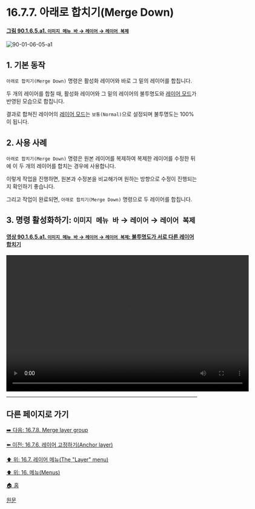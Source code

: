 # 16.7.7. 아래로 합치기(Merge Down)

<a id="90-01-06-05-a1"></a>

#### [그림 90.1.6.5.a1. `이미지 메뉴 바` → `레이어` → `레이어 복제`](./90-01-06-05-merge_down.md#90-01-06-05-a1)
<img width="" height="" alt="90-01-06-05-a1" src="https://github.com/user-attachments/assets/969b97ae-081f-4589-91ce-e2cc9538ed51" />

<a id="16-07-07-s1"></a>

## 1. 기본 동작
`아래로 합치기(Merge Down)` 명령은 활성화 레이어와 바로 그 밑의 레이어를 합칩니다.

두 개의 레이어를 합칠 때, 활성화 레이어와 그 밑의 레이어의 불투명도와 [레이어 모드](./08-02-00-layer_modes.md)가 반영된 모습으로 합칩니다.

결과로 합쳐진 레이어의 [레이어 모드](./08-02-00-layer_modes.md)는 `보통(Normal)`으로 설정되며 불투명도는 100%이 됩니다.

<a id="16-07-07-s2"></a>

## 2. 사용 사례
`아래로 합치기(Merge Down)` 명령은 원본 레이어를 복제하여 복제한 레이어를 수정한 뒤에 이 두 개의 레이어를 합치는 경우에 사용합니다.

이렇게 작업을 진행하면, 원본과 수정본을 비교해가며 원하는 방향으로 수정이 진행되는지 확인하기 좋습니다.

그리고 작업이 완료되면, `아래로 합치기(Merge Down)` 명령으로 두 레이어를 합칩니다.

<a id="16-07-07-s3"></a>

## 3. 명령 활성화하기: `이미지 메뉴 바` → `레이어` → `레이어 복제`

<a id="90-01-06-05-a1"></a>

#### [영상 90.1.6.5.a1. `이미지 메뉴 바` → `레이어` → `레이어 복제`: 불투명도가 서로 다른 레이어 합치기](./90-01-06-05-merge_down.md#90-01-06-05-a1)
<video controls="controls" width="640" height="360" src="https://github.com/user-attachments/assets/c6a4a8c4-26aa-4563-98f8-ab90a92479d2"></video>

***

## 다른 페이지로 가기

[➡️ 다음: 16.7.8. Merge layer group](./16-07-08-merge-layer-group.md)

[⬅️ 이전: 16.7.6. 레이어 고정하기(Anchor layer)](./16-07-06-anchor-layer.md)

[⬆️ 위: 16.7. 레이어 메뉴(The "Layer" menu)](./16-07-00-the-layer-menu.md)

[⬆️ 위: 16. 메뉴(Menus)](./16-00-menus.md)

[🏠 홈](./00-home.md)

[원문](https://docs.gimp.org/2.10/ko/gimp-layer-merge-down.html)
